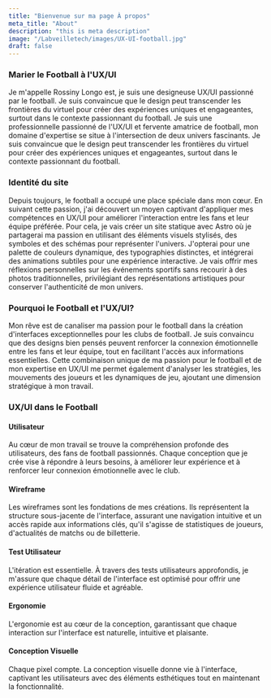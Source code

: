 ```yaml
---
title: "Bienvenue sur ma page À propos"
meta_title: "About"
description: "this is meta description"
image: "/Labveilletech/images/UX-UI-football.jpg"
draft: false
---
```


### Marier le Football à l'UX/UI

Je m'appelle Rossiny Longo est, je suis une designeuse UX/UI passionné par le football. Je suis convaincue que le design peut transcender les frontières du virtuel pour créer des expériences uniques et engageantes, surtout dans le contexte passionnant du football. Je suis une professionnelle passionné de l'UX/UI et fervente amatrice de football, mon domaine d'expertise se situe à l'intersection de deux univers fascinants. Je suis convaincue que le design peut transcender les frontières du virtuel pour créer des expériences uniques et engageantes, surtout dans le contexte passionnant du football.

### Identité du site

Depuis toujours, le football a occupé une place spéciale dans mon cœur. En suivant cette passion, j'ai découvert un moyen captivant d'appliquer mes compétences en UX/UI pour améliorer l'interaction entre les fans et leur équipe préférée. Pour cela, je vais créer un site statique avec Astro où je partagerai ma passion en utilisant des éléments visuels stylisés, des symboles et des schémas pour représenter l'univers. J'opterai pour une palette de couleurs dynamique, des typographies distinctes, et intégrerai des animations subtiles pour une expérience interactive. Je vais offrir mes réflexions personnelles sur les événements sportifs sans recourir à des photos traditionnelles, privilégiant des représentations artistiques pour conserver l'authenticité de mon univers.

### Pourquoi le Football et l'UX/UI?

Mon rêve est de canaliser ma passion pour le football dans la création d'interfaces exceptionnelles pour les clubs de football. Je suis convaincu que des designs bien pensés peuvent renforcer la connexion émotionnelle entre les fans et leur équipe, tout en facilitant l'accès aux informations essentielles. Cette combinaison unique de ma passion pour le football et de mon expertise en UX/UI me permet également d'analyser les stratégies, les mouvements des joueurs et les dynamiques de jeu, ajoutant une dimension stratégique à mon travail.

### UX/UI dans le Football

#### Utilisateur

Au cœur de mon travail se trouve la compréhension profonde des utilisateurs, des fans de football passionnés. Chaque conception que je crée vise à répondre à leurs besoins, à améliorer leur expérience et à renforcer leur connexion émotionnelle avec le club.

#### Wireframe

Les wireframes sont les fondations de mes créations. Ils représentent la structure sous-jacente de l'interface, assurant une navigation intuitive et un accès rapide aux informations clés, qu'il s'agisse de statistiques de joueurs, d'actualités de matchs ou de billetterie.

#### Test Utilisateur

L'itération est essentielle. À travers des tests utilisateurs approfondis, je m'assure que chaque détail de l'interface est optimisé pour offrir une expérience utilisateur fluide et agréable.

#### Ergonomie

L'ergonomie est au cœur de la conception, garantissant que chaque interaction sur l'interface est naturelle, intuitive et plaisante.

#### Conception Visuelle

Chaque pixel compte. La conception visuelle donne vie à l'interface, captivant les utilisateurs avec des éléments esthétiques tout en maintenant la fonctionnalité.










